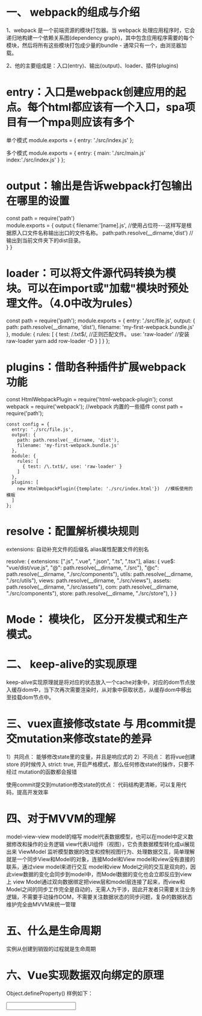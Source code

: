 # 一、 webpack的组成与介绍

1、webpack 是一个前端资源的模块打包器。当 webpack 处理应用程序时，它会递归地构建一个依赖关系图(dependency graph)，其中包含应用程序需要的每个模块，然后将所有这些模块打包成少量的bundle - 通常只有一个，由浏览器加载。

2、他的主要组成是：入口(entry)、输出(output)、loader、插件(plugins)

# entry：入口是webpack创建应用的起点。每个html都应该有一个入口，spa项目有一个mpa则应该有多个

单个模式
module.exports = {
  entry: './src/index.js'
};

多个模式
module.exports = {
  entry: {
    main: './src/main.js'
    index:'./src/index.js'
  }
};

# output：输出是告诉webpack打包输出在哪里的设置

const path = require('path')  
module.exports = {
  output:{
    filename:'[name].js',  //使用占位符---这样写是根据原入口文件名称输出出口的文件名称。
    path:path.resolve(__dirname,'dist')  //输出到当前文件夹下的dist目录。   
  }
}

# loader：可以将文件源代码转换为模块。可以在import或"加载"模块时预处理文件。（4.0中改为rules）

 const path = require('path');
	module.exports = {
	  entry: './src/file.js',
	  output: {
	    path: path.resolve(__dirname, 'dist'),
	    filename: 'my-first-webpack.bundle.js'
	  },
	  module: {
	    rules: [
	      { 
	        test: /\.txt$/,      //正则匹配文件。
	        use: 'raw-loader'   //安装raw-loader yarn add row-loader -D
	      }
	    ]
	  }
	};

# plugins：借助各种插件扩展webpack功能

  const HtmlWebpackPlugin = require('html-webpack-plugin');
	const webpack = require('webpack'); //webpack 内置的一些插件
	const path = require('path');

	const config = {
	  entry: './src/file.js',
	  output: {
	    path: path.resolve(__dirname, 'dist'),
	    filename: 'my-first-webpack.bundle.js'
	  },
	  module: {
	    rules: [
	      { test: /\.txt$/, use: 'raw-loader' }
	    ]
	  },
	  plugins: [
	    new HtmlWebpackPlugin({template: './src/index.html'})  //模板使用的模板
	  ]
	};

# resolve：配置解析模块规则

extensions: 自动补充文件的后缀名
alias属性配置文件的别名

resolve: {
	extensions: [".js", ".vue", ".json", ".ts", ".tsx"],
	alias: {
		vue$: "vue/dist/vue.js",
		"@": path.resolve(__dirname, "./src"),
		"@c": path.resolve(__dirname, "./src/components"),
		utils: path.resolve(__dirname, "./src/utils"),
		views: path.resolve(__dirname, "./src/views"),
		assets: path.resolve(__dirname, "./src/assets"),
		com: path.resolve(__dirname, "./src/components"),
		store: path.resolve(__dirname, "./src/store"),
	}
}

# Mode： 模块化， 区分开发模式和生产模式。


# 二、 keep-alive的实现原理

keep-alive实现原理就是将对应的状态放入一个cache对象中，对应的dom节点放入缓存dom中，当下次再次需要渲染时，从对象中获取状态，从缓存dom中移出至挂载dom节点中。

# 三、vuex直接修改state 与 用commit提交mutation来修改state的差异

1）共同点： 能够修改state里的变量，并且是响应式的
2）不同点：
若将vue创建 store 的时候传入 strict: true, 开启严格模式，那么任何修改state的操作，只要不经过 mutation的函数都会报错

使用commit提交到mutation修改state的优点：
代码结构更清晰，可以复用代码，提高开发效率

# 四、对于MVVM的理解
model-view-view model的缩写
model代表数据模型，也可以在model中定义数据修改和操作的业务逻辑
view代表UI组件（视图），它负责数据模型转化成ui展现出来
ViewModel 监听模型数据的改变和控制视图行为、处理数据交互，简单理解就是一个同步View和Model的对象，连接Model和View
model和view没有直接的联系，通过view model来进行交互
model和view Model之间的交互是双向的，因此view数据的变化会同步到model中，而Model数据的变化也会立即反应到view上
view Model通过双向数据绑定把view层和model层连接了起来，而view和Model之间的同步工作完全是自动的，无需人为干涉，因此开发者只需要关注业务逻辑，不需要手动操作DOM，不需要关注数据状态的同步问题，复杂的数据状态维护完全由MVVM来统一管理

# 五、什么是生命周期
实例从创建到销毁的过程就是生命周期

# 六、Vue实现数据双向绑定的原理
Object.defineProperty()
样例如下：
<div>
	<input id="id" type="text" />
	<p id="show"></p>
</div>
<script>
let obj = {};
Object.defineProperty({
	get: function() {
		return obj;
	},
	set: function(newVal) {
		document.getElementById("id").value = newVal;
		document.getElementById("show").innerHtml = newVal;
	}
})
document.addEventListener('keyUp', function(e) {
	obj.txt = e.target.value;
})
</script>